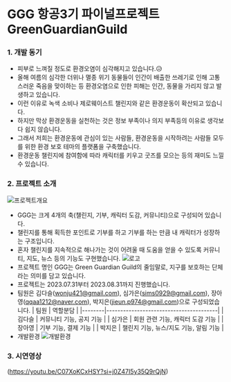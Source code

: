 # GGG 항공3기 파이널프로젝트 GreenGuardianGuild

### 1. 개발 동기
  * 피부로 느껴질 정도로 환경오염이 심각해지고 있습니다.😥
  * 올해 여름의 심각한 더위나 멸종 위기 동물들이 인간이 배출한 쓰레기로 인해 고통스러운 죽음을 맞이하는 등 환경오염으로 인한 피해는 인간, 동물을 가리지 않고 발생하고 있습니다.
  * 이런 이유로 녹색 소비나 제로웨이스트 챌린지와 같은 환경운동이 확산되고 있습니다.
  * 하지만 막상 환경운동을 실천하는 것은 정보 부족이나 의지 부족등의 이유로 생각보다 쉽지 않습니다.
  * 그래서 저희는 환경운동에 관심이 있는 사람들, 환경운동을 시작하려는 사람들 모두를 위한 환경 보호 테마의 플랫폼을 구축했습니다.
  * 환경운동 챌린지에 참여함에 따라 캐릭터를 키우고 굿즈를 모으는 등의 재미도 느낄 수 있습니다.

### 2. 프로젝트 소개
![프로젝트개요](https://github.com/jieun-p974/GGG/assets/84063843/e066a087-620d-48c5-83d9-89dade048abe)
  * GGG는 크게 4개의 축(챌린지, 기부, 캐릭터 도감, 커뮤니티)으로 구성되어 있습니다.
  * 챌린지를 통해 획득한 포인트로 기부를 하고 기부를 하는 만큼 내 캐릭터가 성장하는 구조입니다.
  * 혼자 챌린지를 지속적으로 해나가는 것이 어려울 때 도움을 얻을 수 있도록 커뮤니티, 지도, 뉴스 등의 기능도 구현했습니다.
![로고](https://github.com/jieun-p974/GGG/assets/84063843/04ea1f0a-d05c-48d0-b395-47dfadcdd966)
  * 프로젝트 명인 GGG는 Green Guardian Guild의 줄임말로, 지구를 보호하는 단체라는 의미를 담고 있습니다.
  * 프로젝트는 2023.07.31부터 2023.08.31까지 진행했습니다.
  * 팀원은 김다슬(<wonju421@gmail.com>), 심가은(<sims0929@gmail.com>), 장아영(<qqaa1212@naver.com>), 박지은(<jieun.p974@gmail.com>)으로 구성되었습니다.
    | 팀원   | 역할분담                         |
    |--------|----------------------------------------|
    | 김다슬 | 커뮤니티 기능, 공지 기능               |
    | 심가은 | 회원 관련 기능, 캐릭터 도감 기능       |
    | 장아영 | 기부 기능, 결제 기능                   |
    | 박지은 | 챌린지 기능, 뉴스/지도 기능, 알림 기능 |
  * 개발환경
![개발환경](https://github.com/jieun-p974/GGG/assets/84063843/70e9100b-db85-4def-b8f6-499e6f290ae2)

### 3. 시연영상
(https://youtu.be/C07XoKCxHSY?si=j0Z47I5y35Q9rQjN)
